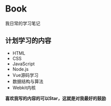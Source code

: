 # Book
我日常的学习笔记

## 计划学习的内容
    
* HTML
* CSS
* JavaScript
* Node.js
* Vue源码学习
* 数据结构与算法
* Webkit内核

**喜欢我写的内容的可以Star，这就是对我最好的鼓励**